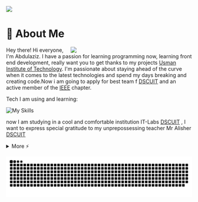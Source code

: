 <img src="https://camo.githubusercontent.com/d348976f3419cd09cf731439742c1b889e3f3cd8e04b2e72e7a219d85b049c37/68747470733a2f2f636c6f75642d6c66697532373079302d6861636b2d636c75622d626f742e76657263656c2e6170702f30666f6f7465722e706e67" >

# 🚀 About Me
<img align="right" src="https://i.imgur.com/840b0PX.gif" width="329">
<p align="left">Hey there! Hi everyone, I'm Abdulaziz. I have a passion for learning programming now, learning front end development, really want you to get thanks to my projects <a href="https://www.uit.edu/">Usman Institute of Technology</a>. I'm passionate about staying ahead of the curve when it comes to the latest technologies and spend my days breaking and creating code.Now i am going to apply for best team f <a href="https://gdscuit.web.app/">DSCUIT</a> and an active member of the <a href="https://www.ieee.org/">IEEE</a> chapter.



Tech I am using and learning:

![My Skills](https://skillicons.dev/icons?i=linux,python,flask,js,fastapi,bash,selenium,mysql,html,css,git,tailwind,cpp,github,qt,bootstrap,heroku,figma,firebase,replit,mongo,flutter,docker,react,vscode,django,neovim&theme=dark&perline=9)


now I am studying in a cool and comfortable institution IT-Labs <a href=https://www.instagram.com/itlabs.uz/#>DSCUIT</a> , I want to express special gratitude to my unprepossessing teacher Mr Alisher <a href=https://www.instagram.com/alisheyx_life/#>DSCUIT</a>

<details>
  <summary>More ⚡️</summary>
<div align="center">
<!-- <p align="center"> 📊 My Github Stats</p> -->
<p align="center"> 
</br></br>
<p><b>Profile Views</b></p>
 <img src="https://profile-counter.glitch.me/%7Bcocomo29%7D/count.svg"> </br></br>
<p><b>Github Stats</b></p>
    <img src="https://github-readme-stats.vercel.app/api?username=cocomo29&theme=midnight-purple"> </br>
    <img src="https://github-readme-streak-stats.herokuapp.com/?user=cocomo29&theme=midnight-purple"> </br></br>
</p>

<p><b>Holopin Badges</b></p>

[![An image of @cocomo's Holopin badges, which is a link to view their full Holopin profile](https://holopin.me/cocomo)](https://holopin.io/@cocomo)

<details>
<summary><b>-_-</b></summary>

![rickroll](https://www.icegif.com/wp-content/uploads/rickroll-icegif-4.gif)

</details>
</details>
</div>

<div align="center">

![snake gif](https://github.com/AndyMagwayer/AndyMagwayer/blob/main/github-contribution-grid-snake2.svg)

</div>
